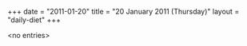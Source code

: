+++
date = "2011-01-20"
title = "20 January 2011 (Thursday)"
layout = "daily-diet"
+++

\<no entries\>